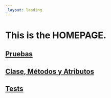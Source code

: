 ```yaml
---
_layout: landing
---
```


# This is the **HOMEPAGE**.

## [Pruebas](cobertura/index.html)
## [Clase, Métodos y Atributos](docs/Bank.Domain.html)

## [Tests](docs/Bank.Domain.Tests.html)